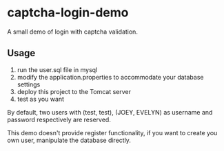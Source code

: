 # captcha-login-demo

A small demo of login with captcha validation.

## Usage

1. run the user.sql file in mysql
2. modify the application.properties to accommodate your database settings
3. deploy this project to the Tomcat server
4. test as you want

By default, two users with (test, test), (JOEY, EVELYN) as username and password respectively are reserved.

This demo doesn't provide register functionality, if you want to create you own user, manipulate the database directly.